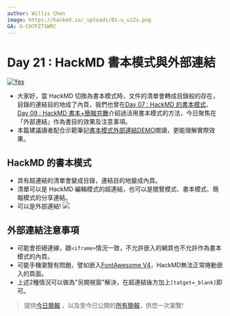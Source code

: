 ```yaml
---
author: Willis Chen
image: https://hackmd.io/_uploads/B1-u_uJZs.png
GA: G-CH7FZ71WRC
---
```


# Day 21 : HackMD 書本模式與外部連結

[![Yes](https://img.youtube.com/vi/ELIuPsCrn8s/0.jpg)](https://www.youtube.com/watch?v=ELIuPsCrn8s)

- 大家好，當 HackMD 切換為書本模式時，文件的清單會轉成目錄般的存在，目錄的連結目的地成了內頁，我們也曾在[Day 07 : HackMD 的書本模式](https://ithelp.ithome.com.tw/articles/10294441)、[Day 09 : HackMD 書本+簡報共舞](https://ithelp.ithome.com.tw/articles/10295927)介紹過活用書本模式的方法，今日聚焦在「外部連結」作為書目的效果及注意事項。
- 本篇建議讀者配合示範筆記[書本模式外部連結DEMO](https://hackmd.io/@wiimax/book-demo)閱讀，更能理解實際效果。

 
## HackMD 的書本模式
- 具有超連結的清單會變成目錄，連結目的地變成內頁。
- 清單可以是 HackMD 編輯模式的超連結，也可以是閱覽模式、書本模式、簡報模式的分享連結。
- 可以是外部連結!
    ![](https://hackmd.io/_uploads/By2AO6zfo.png)



## 外部連結注意事項
- 可能會拒絕連線，跟`<iframe>`情況一致，不允許嵌入的網頁也不允許作為書本模式的內頁。
- 可能手機瀏覽有問題，譬如嵌入[FontAwesome V4](https://fontawesome.com/v4/icons)，HackMD無法正常捲動嵌入的頁面。
- 上述2種情況可以做為"另開視窗"解決，在超連結後方加上`[tatget=_blank]`即可。





> 提供[今日簡報](https://hackmd.io/@wiimax/intro-hackmd-21)
> ，以及至今已公開的[所有簡報](https://hackmd.io/@wiimax/intro-hackmd-slides)，供您一次瀏覽!